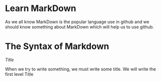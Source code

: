 # Learn MarkDown
As we all know MarkDown is the popular language use in github and we should know something about MarkDown which will help us to use github.

# The Syntax of Markdown
*Title*

When we try to write something, we must write some title. We will write the first level Title 
> #
